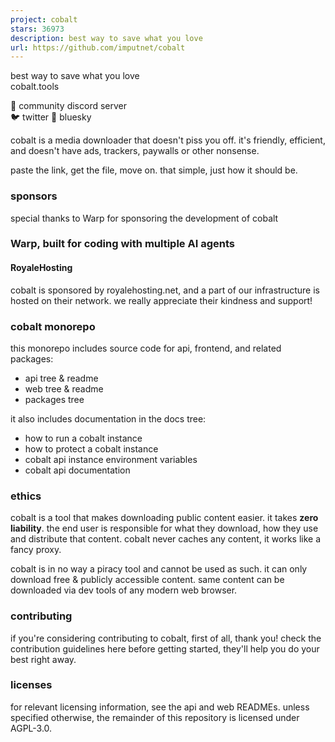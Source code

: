 ```yaml
---
project: cobalt
stars: 36973
description: best way to save what you love
url: https://github.com/imputnet/cobalt
---
```


  

best way to save what you love  
cobalt.tools

💬 community discord server  
🐦 twitter 🦋 bluesky

  

cobalt is a media downloader that doesn't piss you off. it's friendly, efficient, and doesn't have ads, trackers, paywalls or other nonsense.

paste the link, get the file, move on. that simple, just how it should be.

### sponsors

special thanks to Warp for sponsoring the development of cobalt  

### Warp, built for coding with multiple AI agents

#### RoyaleHosting

cobalt is sponsored by royalehosting.net, and a part of our infrastructure is hosted on their network. we really appreciate their kindness and support!

### cobalt monorepo

this monorepo includes source code for api, frontend, and related packages:

-   api tree & readme
-   web tree & readme
-   packages tree

it also includes documentation in the docs tree:

-   how to run a cobalt instance
-   how to protect a cobalt instance
-   cobalt api instance environment variables
-   cobalt api documentation

### ethics

cobalt is a tool that makes downloading public content easier. it takes **zero liability**. the end user is responsible for what they download, how they use and distribute that content. cobalt never caches any content, it works like a fancy proxy.

cobalt is in no way a piracy tool and cannot be used as such. it can only download free & publicly accessible content. same content can be downloaded via dev tools of any modern web browser.

### contributing

if you're considering contributing to cobalt, first of all, thank you! check the contribution guidelines here before getting started, they'll help you do your best right away.

### licenses

for relevant licensing information, see the api and web READMEs. unless specified otherwise, the remainder of this repository is licensed under AGPL-3.0.
